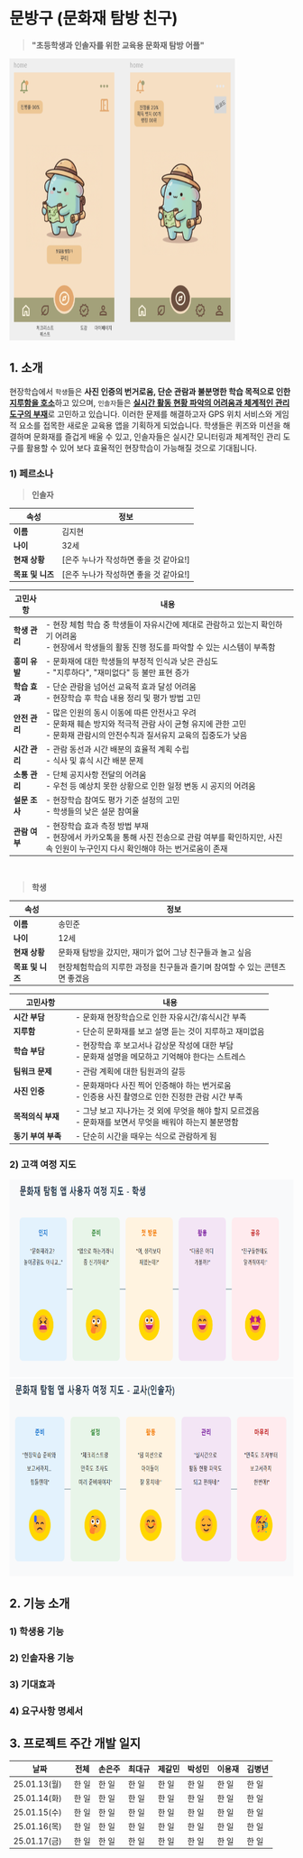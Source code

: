 # 문방구 (문화재 탐방 친구)
> <b>"초등학생과 인솔자를 위한 교육용 문화재 탐방 어플"</b>  

<img src="./images/어플디자인_메인화면.png" width="400" height="500">  

## 1. 소개

현장학습에서 `학생`들은 <b>사진 인증의 번거로움, 단순 관람과 불분명한 학습 목적으로 인한 <u>지루함을 호소</u></b>하고 있으며, `인솔자`들은 <b><u>실시간 활동 현황 파악의 어려움과 체계적인 관리 도구의 부재</u></b>로 고민하고 있습니다. 이러한 문제를 해결하고자 GPS 위치 서비스와 게임적 요소를 접목한 새로운 교육용 앱을 기획하게 되었습니다. 학생들은 퀴즈와 미션을 해결하며 문화재를 즐겁게 배울 수 있고, 인솔자들은 실시간 모니터링과 체계적인 관리 도구를 활용할 수 있어 보다 효율적인 현장학습이 가능해질 것으로 기대됩니다.

### 1) 페르소나
> <b>인솔자</b>  

| <b>속성</b> | <b>정보</b> |
| --- | --- |
| <b>이름</b> | 김지현 |
| <b>나이</b> | 32세 |
| <b>현재 상황</b> | [은주 누나가 작성하면 좋을 것 같아요!] |
| <b>목표 및 니즈</b> | [은주 누나가 작성하면 좋을 것 같아요!] |  

| 고민사항 | 내용 |
| --- | --- |
| <b>학생 관리</b> | - 현장 체험 학습 중 학생들이 자유시간에 제대로 관람하고 있는지 확인하기 어려움 <br> - 현장에서 학생들의 활동 진행 정도를 파악할 수 있는 시스템이 부족함 |
| <b>흥미 유발</b> | - 문화재에 대한 학생들의 부정적 인식과 낮은 관심도 <br> - "지루하다", "재미없다" 등 불만 표현 증가 |
| <b>학습 효과</b> | - 단순 관람을 넘어선 교육적 효과 달성 어려움 <br>- 현장학습 후 학습 내용 정리 및 평가 방법 고민 |
| <b>안전 관리</b> | - 많은 인원의 동시 이동에 따른 안전사고 우려 <br>- 문화재 훼손 방지와 적극적 관람 사이 균형 유지에 관한 고민 <br>- 문화재 관람시의 안전수칙과 질서유지 교육의 집중도가 낮음 |
| <b>시간 관리</b> | - 관람 동선과 시간 배분의 효율적 계획 수립 <br> - 식사 및 휴식 시간 배분 문제 |
| <b>소통 관리</b> | - 단체 공지사항 전달의 어려움 <br> - 우천 등 예상치 못한 상황으로 인한 일정 변동 시 공지의 어려움 |
| <b>설문 조사</b> | - 현장학습 참여도 평가 기준 설정의 고민 <br> - 학생들의 낮은 설문 참여율 |
| <b>관람 여부</b> &nbsp;&nbsp;| - 현장학습 효과 측정 방법 부재 <br> - 현장에서 카카오톡을 통해 사진 전송으로 관람 여부를 확인하지만, 사진 속 인원이 누구인지 다시 확인해야 하는 번거로움이 존재 |

</br>

> <b>학생</b>  

| 속성 | 정보 |
| --- | --- |
| <b>이름</b> | 송민준 |
| <b>나이</b> | 12세 |
| <b>현재 상황</b> | 문화재 탐방을 갔지만, 재미가 없어 그냥 친구들과 놀고 싶음 |
| <b>목표 및 니즈</b> | 현장체험학습의 지루한 과정을 친구들과 즐기며 참여할 수 있는 콘텐츠면 좋겠음 |  

| 고민사항 | 내용 |
| --- | --- |
| <b>시간 부담</b> | - 문화재 현장학습으로 인한 자유시간/휴식시간 부족 |
| <b>지루함</b> | - 단순히 문화재를 보고 설명 듣는 것이 지루하고 재미없음 |
| <b>학습 부담</b> | - 현장학습 후 보고서나 감상문 작성에 대한 부담 <br>- 문화재 설명을 메모하고 기억해야 한다는 스트레스 |
| <b>팀워크 문제</b> | - 관람 계획에 대한 팀원과의 갈등 |
| <b>사진 인증</b> | - 문화재마다 사진 찍어 인증해야 하는 번거로움 <br>- 인증용 사진 촬영으로 인한 진정한 관람 시간 부족 |
| <b>목적의식 부재</b> | - 그냥 보고 지나가는 것 외에 무엇을 해야 할지 모르겠음 <br>- 문화재를 보면서 무엇을 배워야 하는지 불분명함 |
| <b>동기 부여 부족</b> &nbsp;&nbsp; | - 단순히 시간을 때우는 식으로 관람하게 됨 |

### 2) 고객 여정 지도
<img src="./images/고객여정지도_학생.png" width="700" height="350">  

<img src="./images/고객여정지도_인솔자.png" width="700" height="350">  

</br>

## 2. 기능 소개
### 1) 학생용 기능

### 2) 인솔자용 기능

### 3) 기대효과

### 4) 요구사항 명세서

## 3. 프로젝트 주간 개발 일지
| 날짜 |전체 | 손은주 | 최대규 | 제갈민 | 박성민 | 이용재 | 김병년 |
| --- | --- | --- | --- | --- | --- | --- | --- |
| 25.01.13(월) | 한 일 | 한 일 | 한 일 | 한 일 | 한 일 | 한 일 | 한 일 |
| 25.01.14(화) | 한 일 | 한 일 | 한 일 | 한 일 | 한 일 | 한 일 | 한 일 |
| 25.01.15(수) | 한 일 | 한 일 | 한 일 | 한 일 | 한 일 | 한 일 | 한 일 |
| 25.01.16(목) | 한 일 | 한 일 | 한 일 | 한 일 | 한 일 | 한 일 | 한 일 |
| 25.01.17(금) &nbsp; | 한 일 | 한 일 | 한 일 | 한 일 | 한 일 | 한 일 | 한 일 |
